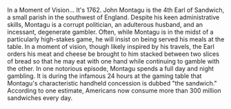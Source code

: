 
In a Moment of Vision...
It&#39;s 1762.
John Montagu is the 4th Earl of Sandwich,
a small parish in 
the southwest of England.
Despite his keen administrative skills,
Montagu is a corrupt politician,
an adulterous husband,
and an incessant, degenerate gambler.
Often, while Montagu is in the midst
of a particularly high-stakes game,
he will insist on being served
his meals at the table.
In a moment of vision,
though likely inspired by his travels,
the Earl orders his meat and cheese
be brought to him
stacked between two slices of bread
so that he may eat with one hand
while continuing to gamble with the other.
In one notorious episode, Montagu
spends a full day and night gambling.
It is during the infamous 24 hours
at the gaming table
that Montagu&#39;s characteristic handheld
concession is dubbed &quot;the sandwich.&quot;
According to one estimate,
Americans now consume more than
300 million sandwiches every day.
